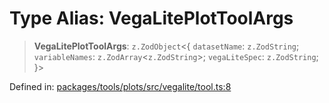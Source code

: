 # Type Alias: VegaLitePlotToolArgs

> **VegaLitePlotToolArgs**: `z.ZodObject`\<\{ `datasetName`: `z.ZodString`; `variableNames`: `z.ZodArray`\<`z.ZodString`\>; `vegaLiteSpec`: `z.ZodString`; \}\>

Defined in: [packages/tools/plots/src/vegalite/tool.ts:8](https://github.com/GeoDaCenter/openassistant/blob/37d127dc7a76d6b5cf9de906c055e4c904e3dfed/packages/tools/plots/src/vegalite/tool.ts#L8)
